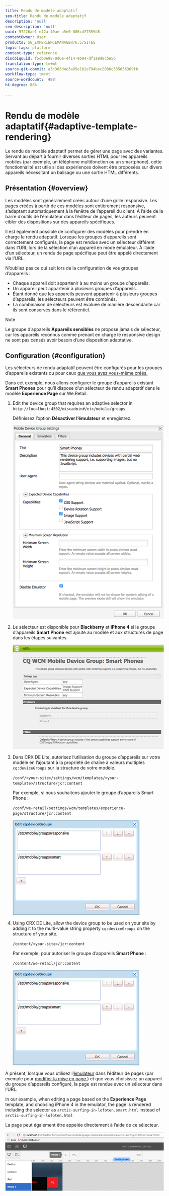 ```yaml
---
title: Rendu de modèle adaptatif
seo-title: Rendu de modèle adaptatif
description: 'null'
seo-description: 'null'
uuid: 97226ae1-e42a-40ae-a5e0-886cd77559d8
contentOwner: User
products: SG_EXPERIENCEMANAGER/6.5/SITES
topic-tags: platform
content-type: reference
discoiquuid: f5cb0e98-0d6e-4f14-9b94-df1a9d8cbe5b
translation-type: tm+mt
source-git-commit: a3c303d4e3a85e1b2e794bec2006c335056309fb
workflow-type: tm+mt
source-wordcount: '488'
ht-degree: 86%

---
```



# Rendu de modèle adaptatif{#adaptive-template-rendering}

Le rendu de modèle adaptatif permet de gérer une page avec des variantes. Servant au départ à fournir diverses sorties HTML pour les appareils mobiles (par exemple, un téléphone multifonction ou un smartphone), cette fonctionnalité est utile si des expériences doivent être proposées sur divers appareils nécessitant un balisage ou une sortie HTML différents.

## Présentation {#overview}

Les modèles sont généralement créés autour d’une grille responsive. Les pages créées à partir de ces modèles sont entièrement responsive, s’adaptant automatiquement à la fenêtre de l’appareil du client. À l’aide de la barre d’outils de l’émulateur dans l’éditeur de pages, les auteurs peuvent cibler des dispositions sur des appareils spécifiques.

Il est également possible de configurer des modèles pour prendre en charge le rendu adaptatif. Lorsque les groupes d’appareils sont correctement configurés, la page est rendue avec un sélecteur différent dans l’URL lors de la sélection d’un appareil en mode émulateur. À l’aide d’un sélecteur, un rendu de page spécifique peut être appelé directement via l’URL.

N’oubliez pas ce qui suit lors de la configuration de vos groupes d’appareils :

* Chaque appareil doit appartenir à au moins un groupe d’appareils.
* Un appareil peut appartenir à plusieurs groupes d’appareils.
* Étant donné que les appareils peuvent appartenir à plusieurs groupes d’appareils, les sélecteurs peuvent être combinés.
* La combinaison de sélecteurs est évaluée de manière descendante car ils sont conservés dans le référentiel.

>[!NOTE]
>
>Le groupe d’appareils **Appareils sensibles** ne propose jamais de sélecteur, car les appareils reconnus comme prenant en charge le responsive design ne sont pas censés avoir besoin d’une disposition adaptative.

## Configuration {#configuration}

Les sélecteurs de rendu adaptatif peuvent être configurés pour les groupes d’appareils existants ou pour ceux [que vous avez vous-même créés.](/help/sites-developing/mobile.md#device-groups)

Dans cet exemple, nous allons configurer le groupe d’appareils existant **Smart Phones** pour qu’il dispose d’un sélecteur de rendu adaptatif dans le modèle **Experience Page** sur We.Retail.

1. Edit the device group that requires an adaptive selector in `http://localhost:4502/miscadmin#/etc/mobile/groups`

   Définissez l’option **Désactiver l’émulateur** et enregistrez.

   ![chlimage_1-157](assets/chlimage_1-157.png)

1. Le sélecteur est disponible pour **Blackberry** et **iPhone 4** si le groupe d’appareils **Smart Phone** est ajouté au modèle et aux structures de page dans les étapes suivantes.

   ![chlimage_1-158](assets/chlimage_1-158.png)

1. Dans CRX DE Lite, autorisez l’utilisation du groupe d’appareils sur votre modèle en l’ajoutant à la propriété de chaîne à valeurs multiples `cq:deviceGroups` sur la structure de votre modèle.

   `/conf/<your-site>/settings/wcm/templates/<your-template>/structure/jcr:content`

   Par exemple, si nous souhaitons ajouter le groupe d’appareils Smart Phone :

   `/conf/we-retail/settings/wcm/templates/experience-page/structure/jcr:content`

   ![chlimage_1-159](assets/chlimage_1-159.png)

1. Using CRX DE Lite, allow the device group to be used on your site by adding it to the multi-value string property `cq:deviceGroups` on the structure of your site.

   `/content/<your-site>/jcr:content`

   Par exemple, pour autoriser le groupe d’appareils **Smart Phone** :

   `/content/we-retail/jcr:content`

   ![chlimage_1-160](assets/chlimage_1-160.png)

À présent, lorsque vous utilisez l’[émulateur](/help/sites-authoring/responsive-layout.md#layout-definitions-device-emulation-and-breakpoints) dans l’éditeur de pages (par exemple pour [modifier la mise en page ](/help/sites-authoring/responsive-layout.md)) et que vous choisissez un appareil du groupe d’appareils configuré, la page est rendue avec un sélecteur dans l’URL.

In our example, when editing a page based on the **Experience Page** template, and choosing iPhone 4 in the emulator, the page is rendered including the selector as `arctic-surfing-in-lofoten.smart.html` instead of `arctic-surfing-in-lofoten.html`

La page peut également être appelée directement à l’aide de ce sélecteur.

![chlimage_1-161](assets/chlimage_1-161.png)

